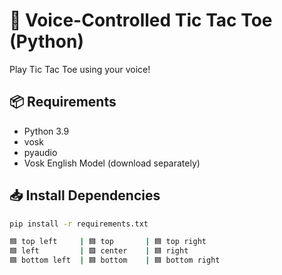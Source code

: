 # 🧠 Voice-Controlled Tic Tac Toe (Python)

Play Tic Tac Toe using your voice!

## 📦 Requirements

- Python 3.9
- vosk
- pyaudio
- Vosk English Model (download separately)

## 📥 Install Dependencies

```bash
pip install -r requirements.txt

🟦 top left     | 🟦 top       | 🟦 top right  
🟦 left         | 🟩 center    | 🟦 right  
🟦 bottom left  | 🟦 bottom    | 🟦 bottom right

